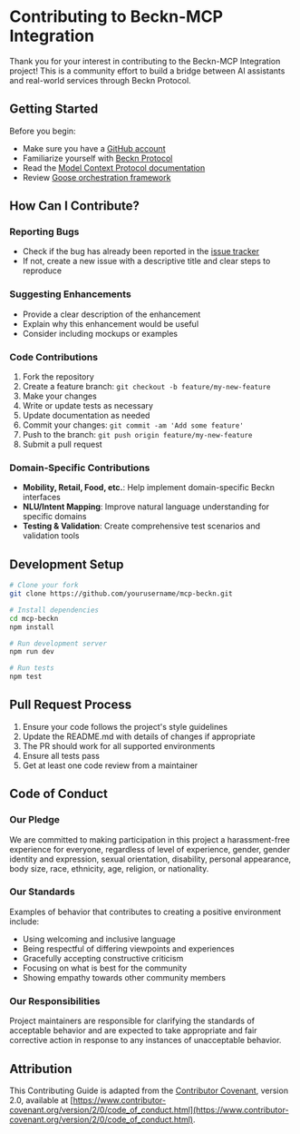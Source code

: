 # Contributing to Beckn-MCP Integration

Thank you for your interest in contributing to the Beckn-MCP Integration project! This is a community effort to build a bridge between AI assistants and real-world services through Beckn Protocol.

## Getting Started

Before you begin:

- Make sure you have a [GitHub account](https://github.com/signup/free)
- Familiarize yourself with [Beckn Protocol](https://beckn.org/)
- Read the [Model Context Protocol documentation](https://www.anthropic.com/news/model-context-protocol)
- Review [Goose orchestration framework](https://github.com/block/goose)

## How Can I Contribute?

### Reporting Bugs

- Check if the bug has already been reported in the [issue tracker](https://github.com/yourusername/mcp-beckn/issues)
- If not, create a new issue with a descriptive title and clear steps to reproduce

### Suggesting Enhancements

- Provide a clear description of the enhancement
- Explain why this enhancement would be useful
- Consider including mockups or examples

### Code Contributions

1. Fork the repository
2. Create a feature branch: `git checkout -b feature/my-new-feature`
3. Make your changes
4. Write or update tests as necessary
5. Update documentation as needed
6. Commit your changes: `git commit -am 'Add some feature'`
7. Push to the branch: `git push origin feature/my-new-feature`
8. Submit a pull request

### Domain-Specific Contributions

- **Mobility, Retail, Food, etc.**: Help implement domain-specific Beckn interfaces
- **NLU/Intent Mapping**: Improve natural language understanding for specific domains
- **Testing & Validation**: Create comprehensive test scenarios and validation tools

## Development Setup

```bash
# Clone your fork
git clone https://github.com/yourusername/mcp-beckn.git

# Install dependencies
cd mcp-beckn
npm install

# Run development server
npm run dev

# Run tests
npm test
```

## Pull Request Process

1. Ensure your code follows the project's style guidelines
2. Update the README.md with details of changes if appropriate
3. The PR should work for all supported environments
4. Ensure all tests pass
5. Get at least one code review from a maintainer

## Code of Conduct

### Our Pledge

We are committed to making participation in this project a harassment-free experience for everyone, regardless of level of experience, gender, gender identity and expression, sexual orientation, disability, personal appearance, body size, race, ethnicity, age, religion, or nationality.

### Our Standards

Examples of behavior that contributes to creating a positive environment include:

- Using welcoming and inclusive language
- Being respectful of differing viewpoints and experiences
- Gracefully accepting constructive criticism
- Focusing on what is best for the community
- Showing empathy towards other community members

### Our Responsibilities

Project maintainers are responsible for clarifying the standards of acceptable behavior and are expected to take appropriate and fair corrective action in response to any instances of unacceptable behavior.

## Attribution

This Contributing Guide is adapted from the [Contributor Covenant](https://www.contributor-covenant.org), version 2.0, available at [https://www.contributor-covenant.org/version/2/0/code_of_conduct.html](https://www.contributor-covenant.org/version/2/0/code_of_conduct.html).
